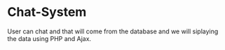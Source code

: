 # Chat-System
User can chat and that will come from the database and we will siplaying the data using PHP and Ajax.
